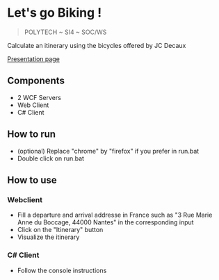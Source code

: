 # Let's go Biking !
> POLYTECH ~ SI4 ~ SOC/WS

Calculate an itinerary using the bicycles offered by JC Decaux

[Presentation page](https://lms.univ-cotedazur.fr/course/view.php?id=4334)

## Components

* 2 WCF Servers
* Web Client
* C# Client

## How to run

* (optional) Replace "chrome" by "firefox" if you prefer in run.bat
* Double click on run.bat

## How to use

### Webclient

* Fill a departure and arrival addresse in France such as "3 Rue Marie Anne du Boccage, 44000 Nantes" in the corresponding input
* Click on the "Itinerary" button
* Visualize the itinerary

### C# Client

* Follow the console instructions
